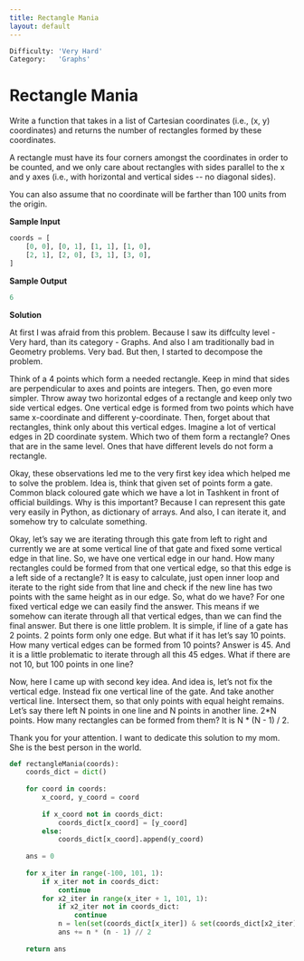 ```yaml
---
title: Rectangle Mania
layout: default
---
```


```python
Difficulty: 'Very Hard'
Category:   'Graphs'
```
# Rectangle Mania
Write a function that takes in a list of Cartesian coordinates (i.e., (x, y) coordinates) and returns the number of rectangles formed by these coordinates.

A rectangle must have its four corners amongst the coordinates in order to be counted, and we only care about rectangles with sides parallel to the x and y axes (i.e., with horizontal and vertical sides -- no diagonal sides).

You can also assume that no coordinate will be farther than 100 units from the origin.

**Sample Input**
```python
coords = [
    [0, 0], [0, 1], [1, 1], [1, 0],
    [2, 1], [2, 0], [3, 1], [3, 0],
]
```

**Sample Output**
```python
6
```

**Solution**

At first I was afraid from this problem. Because I saw its diffculty level - Very hard, than its category - Graphs. And also I am traditionally bad in Geometry problems. Very bad. But then, I started to decompose the problem.

Think of a 4 points which form a needed rectangle. Keep in mind that sides are perpendicular to axes and points are integers. Then, go even more simpler. Throw away two horizontal edges of a rectangle and keep only two side vertical edges. One vertical edge is formed from two points which have same x-coordinate and different y-coordinate. Then, forget about that rectangles, think only about this vertical edges. Imagine a lot of vertical edges in 2D coordinate system. Which two of them form a rectangle? Ones that are in the same level. Ones that have different levels do not form a rectangle. 

Okay, these observations led me to the very first key idea which helped me to solve the problem. Idea is, think that given set of points form a gate. Common black coloured gate which we have a lot in Tashkent in front of official buildings. Why is this important? Because I can represent this gate very easily in Python, as dictionary of arrays. And also, I can iterate it, and somehow try to calculate something. 

Okay, let’s say we are iterating through this gate from left to right and currently we are at some vertical line of that gate and fixed some vertical edge in that line. So, we have one vertical edge in our hand. How many rectangles could be formed from that one vertical edge, so that this edge is a left side of a rectangle? It is easy to calculate, just open inner loop and iterate to the right side from that line and check if the new line has two points with the same height as in our edge. So, what do we have? For one fixed vertical edge we can easily find the answer. This means if we somehow can iterate through all that vertical edges, than we can find the final answer. But there is one little problem. It is simple, if line of a gate has 2 points. 2 points form only one edge. But what if it has let’s say 10 points. How many vertical edges can be formed from 10 points? Answer is 45. And it is a little problematic to iterate through all this 45 edges. What if there are not 10, but 100 points in one line? 

Now, here I came up with second key idea. And idea is, let’s not fix the vertical edge. Instead fix one vertical line of the gate. And take another vertical line. Intersect them, so that only points with equal height remains. Let’s say there left N points in one line and N points in another line. 2*N points. How many rectangles can be formed from them? It is N * (N - 1) / 2. 

Thank you for your attention. I want to dedicate this solution to my mom. She is the best person in the world.

```python
def rectangleMania(coords):
    coords_dict = dict()
	
    for coord in coords:
        x_coord, y_coord = coord
		
        if x_coord not in coords_dict:
            coords_dict[x_coord] = [y_coord]
        else:
            coords_dict[x_coord].append(y_coord)
			
    ans = 0
	
    for x_iter in range(-100, 101, 1):
        if x_iter not in coords_dict:
            continue
        for x2_iter in range(x_iter + 1, 101, 1):
            if x2_iter not in coords_dict:
                continue
            n = len(set(coords_dict[x_iter]) & set(coords_dict[x2_iter]))
            ans += n * (n - 1) // 2
	
    return ans
```
